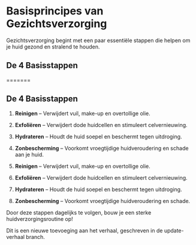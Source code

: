 # Basisprincipes van Gezichtsverzorging

Gezichtsverzorging begint met een paar essentiële stappen die helpen om je huid gezond en stralend te houden.


## De 4 Basisstappen
=======
## De 4 Basisstappen  
1. **Reinigen** – Verwijdert vuil, make-up en overtollige olie.  
2. **Exfoliëren** – Verwijdert dode huidcellen en stimuleert celvernieuwing.  
3. **Hydrateren** – Houdt de huid soepel en beschermt tegen uitdroging.  
4. **Zonbescherming** – Voorkomt vroegtijdige huidveroudering en schade aan je huid. 

1. **Reinigen** – Verwijdert vuil, make-up en overtollige olie.
2. **Exfoliëren** – Verwijdert dode huidcellen en stimuleert celvernieuwing.
3. **Hydrateren** – Houdt de huid soepel en beschermt tegen uitdroging.
4. **Zonbescherming** – Voorkomt vroegtijdige huidveroudering en schade.

Door deze stappen dagelijks te volgen, bouw je een sterke huidverzorgingsroutine op!

Dit is een nieuwe toevoeging aan het verhaal, geschreven in de update-verhaal branch.
